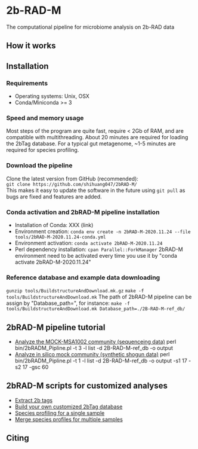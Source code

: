 # 2b-RAD-M
The computational pipeline for microbiome analysis on 2b-RAD data

## How it works
 
## Installation
 ### Requirements
 * Operating systems: Unix, OSX
 * Conda/Miniconda >= 3
 ### Speed and memory usage
 Most steps of the program are quite fast, require < 2Gb of RAM, and are compatible with multithreading. About 20 minutes are required for loading the 2bTag     database. For a typical gut metagenome, ~1-5 minutes are required for species profiling.
 ### Download the pipeline
 Clone the latest version from GitHub (recommended):  
`git clone https://github.com/shihuang047/2bRAD-M/`  
 This makes it easy to update the software in the future using `git pull` as bugs are fixed and features are added.
 ### Conda activation and 2bRAD-M pipeline installation
 * Installation of Conda: XXX (link)
 * Environment creation:
 `conda env create -n 2bRAD-M-2020.11.24 --file tools/2bRAD-M-2020.11.24-conda.yml`
 * Environment activation:
 `conda activate 2bRAD-M-2020.11.24`
 * Perl dependency installation:
 `cpan Parallel::ForkManager`
 2bRAD-M environment need to be activated every time you use it by "conda activate 2bRAD-M-2020.11.24"
 ### Reference database and example data downloading
 `gunzip tools/BuildstructureAndDownload.mk.gz`
 `make -f tools/BuildstructureAndDownload.mk`
 The path of 2bRAD-M pipeline can be assign by "Database_path=", for instance:
 `make -f tools/BuildstructureAndDownload.mk Database_path=./2B-RAD-M-ref_db/`
 
## 2bRAD-M pipeline tutorial
 * [Analyze the MOCK-MSA1002 community (sequenceing data)](docs/analyze_mock.md)
 perl bin/2bRADM_Pipline.pl -t 3 -l list -d 2B-RAD-M-ref_db -o output
 * [Analyze in silico mock community (synthetic shogun data)](docs/snp_diversity.md)
 perl bin/2bRADM_Pipline.pl -t 1 -l list -d 2B-RAD-M-ref_db -o output -s1 17 -s2 17 -gsc 60
 
## 2bRAD-M scripts for customized analyses 
 * [Extract 2b tags](docs/extract_2b.md)
 * [Build your own customized 2bTag database](docs/build_db.md)
 * [Species profiling for a single sample](doc/profile_single_sample.md)
 * [Merge species profiles for multiple samples](doc/profile_single_sample.md)
 
## Citing

